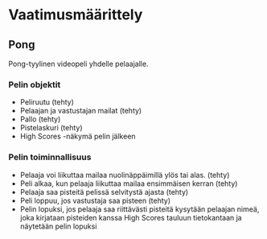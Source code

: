# Vaatimusmäärittely

## Pong

Pong-tyylinen videopeli yhdelle pelaajalle.

### Pelin objektit

* Peliruutu (tehty)
* Pelaajan ja vastustajan mailat (tehty)
* Pallo (tehty)
* Pistelaskuri (tehty)
* High Scores -näkymä pelin jälkeen

### Pelin toiminnallisuus

* Pelaaja voi liikuttaa mailaa nuolinäppäimillä ylös tai alas. (tehty)
* Peli alkaa, kun pelaaja liikuttaa mailaa ensimmäisen kerran (tehty)
* Pelaaja saa pisteitä pelissä selvitystä ajasta (tehty)
* Peli loppuu, jos vastustaja saa pisteen (tehty)
* Pelin lopuksi, jos pelaaja saa riittävästi pisteitä kysytään pelaajan nimeä, joka kirjataan pisteiden kanssa High Scores tauluun tietokantaan ja näytetään pelin lopuksi
